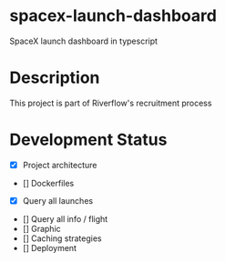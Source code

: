 # spacex-launch-dashboard
SpaceX launch dashboard in typescript

# Description
This project is part of Riverflow's recruitment process

# Development Status
- [X] Project architecture
- [] Dockerfiles
- [X] Query all launches
- [] Query all info / flight
- [] Graphic
- [] Caching strategies
- [] Deployment

